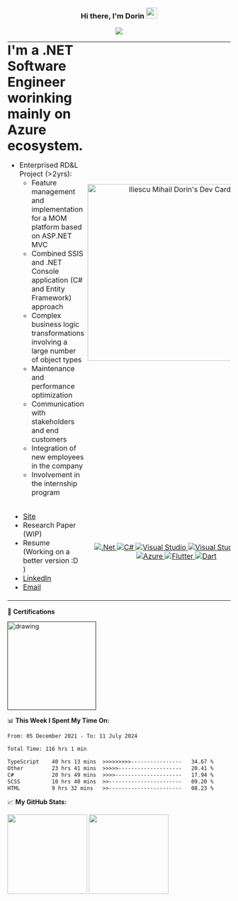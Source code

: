 <div align="center">
 
### Hi there, I'm Dorin <img src="https://media.giphy.com/media/hvRJCLFzcasrR4ia7z/giphy.gif" width="25px">  
![](https://visitor-badge.glitch.me/badge?page_id=Iliescu-Dorin.Iliescu-Dorin)
</div>


 <table border="0">
 <tr>
    <td style="text-align:left;vertical-align:top;padding:0"><b  style="font-size:30px"> I'm a .NET Software Engineer worinking mainly on Azure ecosystem.</b>
 
- Enterprised RD&L Project (>2yrs):    
  - Feature management and implementation for a MOM platform based on ASP.NET MVC
  - Combined SSIS and .NET Console application (C# and Entity Framework) approach
  - Complex business logic transformations involving a large number of object types
  - Maintenance and performance optimization
  - Communication with stakeholders and end customers
  - Integration of new employees in the company
  - Involvement in the internship program 
  </td>
    <td align= "center"><a href="https://app.daily.dev/starrux"><img src="https://api.daily.dev/devcards/a308e78d5dfc45b29323eba35f152f32.png?r=qpa" width="400" alt="Iliescu Mihail Dorin's Dev Card"/></a></td>
 </tr>
 <tr>
    <td>
     
* [Site](https://bento.me/dorin-iliescu)
* Research Paper (WIP)
* Resume (Working on a better version :D )
* [LinkedIn](https://www.linkedin.com/in/dorin-iliescu/)
* [Email](mailto:iliescu.dorin@gmail.com)
</td>
    <td align= "center">
     
 <a href=""> ![.Net](https://img.shields.io/badge/.NET-5C2D91?style=for-the-badge&logo=.net&logoColor=white) </a>
 <a href=""> ![C#](https://img.shields.io/badge/c%23-%23239120.svg?style=for-the-badge&logo=c-sharp&logoColor=white) </a>
 <a href=""> ![Visual Studio](https://img.shields.io/badge/VisualStudio-5C2D91.svg?style=for-the-badge&logo=visual-studio&logoColor=white) </a>
 <a href=""> ![Visual Studio Code](https://img.shields.io/badge/VisualStudioCode-0078d7.svg?style=for-the-badge&logo=visual-studio-code&logoColor=white) </a>
 <a href=""> ![Azure](https://img.shields.io/badge/azure-%230072C6.svg?style=for-the-badge&logo=azure-devops&logoColor=white) </a>
 <a href=""> ![Flutter](https://img.shields.io/badge/Flutter-3498DB?style=for-the-badge&logo=Flutter&logoColor=white) </a>
 <a href=""> ![Dart](https://img.shields.io/badge/Dart-3498DB?style=for-the-badge&logo=Dart&logoColor=white) </a>
 </td>
 </tr>
</table>

📜 **Certifications**

<a href="" > 
 <img align="center" src="https://images.credly.com/images/63316b60-f62d-4e51-aacc-c23cb850089c/azure-developer-associate-600x600.png" alt="drawing" width="200"/>
</a>



📊 **This Week I Spent My Time On:**
<!--START_SECTION:waka-->

```txt
From: 05 December 2021 - To: 11 July 2024

Total Time: 116 hrs 1 min

TypeScript    40 hrs 13 mins  >>>>>>>>>----------------   34.67 %
Other         23 hrs 41 mins  >>>>>--------------------   20.41 %
C#            20 hrs 49 mins  >>>>---------------------   17.94 %
SCSS          10 hrs 40 mins  >>-----------------------   09.20 %
HTML          9 hrs 32 mins   >>-----------------------   08.23 %
```

<!--END_SECTION:waka-->


📈 **My GitHub Stats:**

<p>
  <img height="180em" src="https://github-readme-stats.vercel.app/api?username=Iliescu-Dorin&show_icons=true&hide_border=true&&count_private=true&include_all_commits=true" />
  <img height="180em" src="https://github-readme-stats.vercel.app/api/top-langs/?username=Iliescu-Dorin&exclude_repo=KNN-Image-Classification&show_icons=true&hide_border=true&layout=compact&langs_count=8"/>
</p>
